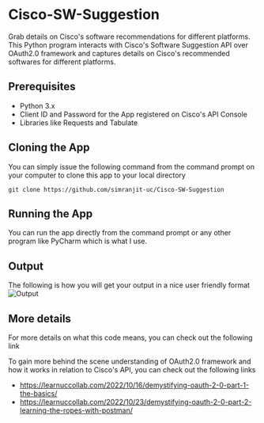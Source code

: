 # Cisco-SW-Suggestion
Grab details on Cisco's software recommendations for different platforms. This Python program interacts with Cisco's Software Suggestion API over OAuth2.0 framework and captures details on Cisco's recommended softwares for different platforms.
## Prerequisites
- Python 3.x
- Client ID and Password for the App registered on Cisco's API Console
- Libraries like Requests and Tabulate
## Cloning the App
You can simply issue the following command from the command prompt on your computer to clone this app to your local directory
```
git clone https://github.com/simranjit-uc/Cisco-SW-Suggestion
```
## Running the App
You can run the app directly from the command prompt or any other program like PyCharm which is what I use.

## Output
The following is how you will get your output in a nice user friendly format
![Output](https://learnuccollab.files.wordpress.com/2022/11/image.png)

## More details
For more details on what this code means, you can check out the following link

To gain more behind the scene understanding of OAuth2.0 framework and how it works in relation to Cisco's API, you can check out the following links

- https://learnuccollab.com/2022/10/16/demystifying-oauth-2-0-part-1-the-basics/
- https://learnuccollab.com/2022/10/23/demystifying-oauth-2-0-part-2-learning-the-ropes-with-postman/


